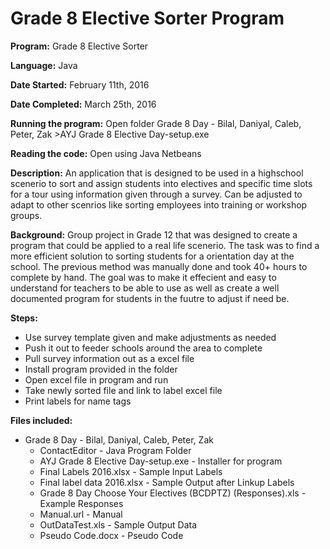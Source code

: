 # Grade 8 Elective Sorter Program
**Program:** Grade 8 Elective Sorter

**Language:** Java

**Date Started:** February 11th, 2016

**Date Completed:** March 25th, 2016

**Running the program:** Open folder Grade 8 Day - Bilal, Daniyal, Caleb, Peter, Zak >AYJ Grade 8 Elective Day-setup.exe

**Reading the code:** Open using Java Netbeans

**Description:** An application that is designed to be used in a highschool scenerio to sort and assign students into electives and specific time slots for a tour using information given through a survey. Can be adjusted to adapt to other scenrios like sorting employees into training or workshop groups. 

**Background:** Group project in Grade 12 that was designed to create a program that could be applied to a real life scenerio. The task was to find a more efficient solution to sorting students for a orientation day at the school. The previous method was manually done and took 40+ hours to complete by hand. The goal was to make it effecient and easy to understand for teachers to be able to use as well as create a well documented program for students in the fuutre to adjust if need be. 

**Steps:**
* Use survey template given and make adjustments as needed
* Push it out to feeder schools around the area to complete
* Pull survey information out as a excel file
* Install program provided in the folder
* Open excel file in program and run
* Take newly sorted file and link to label excel file
* Print labels for name tags 

**Files included:**
* Grade 8 Day - Bilal, Daniyal, Caleb, Peter, Zak
  * ContactEditor - Java Program Folder
  * AYJ Grade 8 Elective Day-setup.exe - Installer for program
  * Final Labels 2016.xlsx - Sample Input Labels
  * Final label data 2016.xlsx - Sample Output after Linkup Labels
  * Grade 8 Day Choose Your Electives (BCDPTZ) (Responses).xls - Example Responses
  * Manual.url - Manual
  * OutDataTest.xls - Sample Output Data
  * Pseudo Code.docx - Pseudo Code
